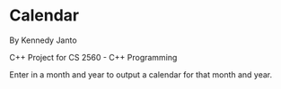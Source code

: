# Calendar
By Kennedy Janto

C++ Project for CS 2560 - C++ Programming

Enter in a month and year to output a calendar for that month and year.
